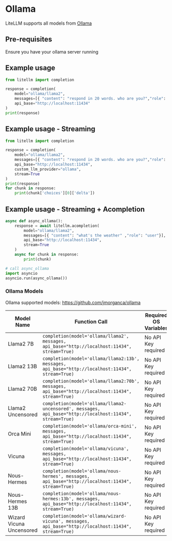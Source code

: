 # Ollama 
LiteLLM supports all models from [Ollama](https://github.com/jmorganca/ollama)

## Pre-requisites
Ensure you have your ollama server running

## Example usage
```python
from litellm import completion

response = completion(
    model="ollama/llama2", 
    messages=[{ "content": "respond in 20 words. who are you?","role": "user"}], 
    api_base="http://localhost:11434"
)
print(response)

```

## Example usage - Streaming
```python
from litellm import completion

response = completion(
    model="ollama/llama2", 
    messages=[{ "content": "respond in 20 words. who are you?","role": "user"}], 
    api_base="http://localhost:11434", 
    custom_llm_provider="ollama",
    stream=True
)
print(response)
for chunk in response:
    print(chunk['choices'][0]['delta'])

```

## Example usage - Streaming + Acompletion
```python
async def async_ollama():
    response = await litellm.acompletion(
        model="ollama/llama2", 
        messages=[{ "content": "what's the weather" ,"role": "user"}], 
        api_base="http://localhost:11434", 
        stream=True
    )
    async for chunk in response:
        print(chunk)

# call async_ollama
import asyncio
asyncio.run(async_ollama())

```
### Ollama Models
Ollama supported models: https://github.com/jmorganca/ollama

| Model Name           | Function Call                                                                     | Required OS Variables          |
|----------------------|-----------------------------------------------------------------------------------|--------------------------------|
| Llama2 7B            | `completion(model='ollama/llama2', messages, api_base="http://localhost:11434", stream=True)` | No API Key required |
| Llama2 13B           | `completion(model='ollama/llama2:13b', messages, api_base="http://localhost:11434", stream=True)` | No API Key required |
| Llama2 70B           | `completion(model='ollama/llama2:70b', messages, api_base="http://localhost:11434", stream=True)` | No API Key required |
| Llama2 Uncensored    | `completion(model='ollama/llama2-uncensored', messages, api_base="http://localhost:11434", stream=True)` | No API Key required |
| Orca Mini            | `completion(model='ollama/orca-mini', messages, api_base="http://localhost:11434", stream=True)` | No API Key required |
| Vicuna               | `completion(model='ollama/vicuna', messages, api_base="http://localhost:11434", stream=True)` | No API Key required |
| Nous-Hermes          | `completion(model='ollama/nous-hermes', messages, api_base="http://localhost:11434", stream=True)` | No API Key required |
| Nous-Hermes 13B     | `completion(model='ollama/nous-hermes:13b', messages, api_base="http://localhost:11434", stream=True)` | No API Key required |
| Wizard Vicuna Uncensored | `completion(model='ollama/wizard-vicuna', messages, api_base="http://localhost:11434", stream=True)` | No API Key required |
